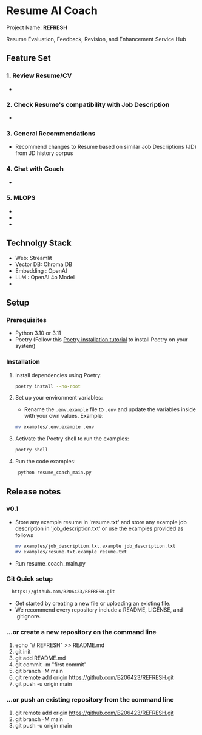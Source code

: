 # Resume AI Coach

Project Name: **REFRESH**

Resume Evaluation, Feedback, Revision, and Enhancement Service Hub


## Feature Set 

### 1. Review Resume/CV
-

### 2. Check Resume's compatibility with Job Description
-

### 3. General Recommendations 
- Recommend changes to Resume based on similar Job Descriptions (JD) from JD history corpus

### 4. Chat with Coach 
-

### 5. MLOPS
-
-
-

## Technolgy Stack 
- Web: Streamlit 
- Vector DB: Chroma DB
- Embedding : OpenAI
- LLM : OpenAI 4o Model
- 

## Setup
### Prerequisites

- Python 3.10 or 3.11
- Poetry (Follow this [Poetry installation tutorial](https://python-poetry.org/docs/#installation) to install Poetry on your system)

### Installation

1. Install dependencies using Poetry:

   ```bash
   poetry install --no-root
   ```

2. Set up your environment variables:

   - Rename the `.env.example` file to `.env` and update the variables inside with your own values. Example:

   ```bash
   mv examples/.env.example .env
   ```

3. Activate the Poetry shell to run the examples:

   ```bash
   poetry shell
   ```

4. Run the code examples:

   ```bash
    python resume_coach_main.py
   ```

## Release notes

### v0.1

- Store any example resume in 'resume.txt' and store any example job description in 'job_description.txt'
or use the examples provided as follows

   ```bash
   mv examples/job_description.txt.example job_description.txt
   mv examples/resume.txt.example resume.txt
   ```
- Run resume_coach_main.py


### Git Quick setup 

```bash
  https://github.com/B206423/REFRESH.git
```
	
- Get started by creating a new file or uploading an existing file. 
- We recommend every repository include a README, LICENSE, and .gitignore.

### …or create a new repository on the command line

1. echo "# REFRESH" >> README.md
2. git init
3. git add README.md
4. git commit -m "first commit"
5. git branch -M main
6. git remote add origin https://github.com/B206423/REFRESH.git
7. git push -u origin main

### …or push an existing repository from the command line

1. git remote add origin https://github.com/B206423/REFRESH.git
2. git branch -M main
3. git push -u origin main
